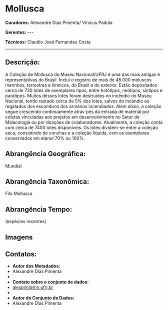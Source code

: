 # Mollusca

**Curadores:** Alexandre Dias Pimenta/ Vinicus Padula

**Gerentes:** ---

**Técnicos:** Claudio José Fernandes Costa

---

## Descrição:

A Coleção de Mollusca do Museu Nacional/UFRJ é uma das mais antigas e representativas do Brasil. Inclui o registro de mais de 45.000 moluscos marinhos, terrestres e límnicos, do Brasil e do exterior. Estão depositados cerca de 730 lotes de exemplares tipos, entre holótipos, neótipos, sintipos e parátipos.
Muitos desses lotes foram destruídos no incêndio do Museu Nacional, tendo restado cerca de 5% dos lotes, salvos do incêndio ou regatados dos escombros dos armários incendiados. Além disso, a coleção segue crescendo continuamente atrav´pes da entrada de material por coletas vinculadas aos projetos em desenvolvimento no Setor de Malacologia ou por doações de colaboradores.
Atualmente, a coleção conta com cerca de 7400 lotes disponíveis. Os lotes dividem-se entre a coleção seca, consistindo de conchas e a coleção líquida, com os exemplares conservados em etanol 70% ou 100%. 

## Abrangência Geográfica: 
Mundial

## Abrangência Taxonômica: 
Filo Mollusca

## Abrangência Tempo: 
(espécies recentes)

## Imagens

## Contatos:

* **Autor dos Metadados:** 
* Alexandre Dias Pimenta
* 
* **Contato sobre o conjunto de dados:**
* alexpim@mn.ufrj.br
* 
* **Autor do Conjunto de Dados:**
* Alexandre Dias Pimenta
